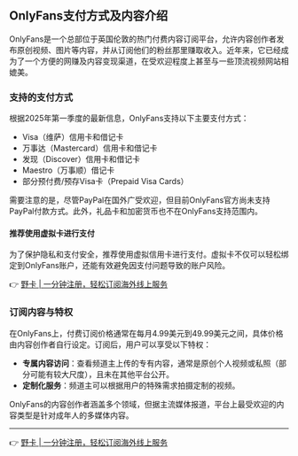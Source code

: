 ## OnlyFans支付方式及内容介绍

OnlyFans是一个总部位于英国伦敦的热门付费内容订阅平台，允许内容创作者发布原创视频、图片等内容，并从订阅他们的粉丝那里赚取收入。近年来，它已经成为了一个方便的网赚及内容变现渠道，在受欢迎程度上甚至与一些顶流视频网站相媲美。

### 支持的支付方式

根据2025年第一季度的最新信息，OnlyFans支持以下主要支付方式：

- Visa（维萨）信用卡和借记卡
- 万事达（Mastercard）信用卡和借记卡
- 发现（Discover）信用卡和借记卡
- Maestro（万事顺）借记卡
- 部分预付费/预存Visa卡（Prepaid Visa Cards）

需要注意的是，尽管PayPal在国外广受欢迎，但目前OnlyFans官方尚未支持PayPal付款方式。此外，礼品卡和加密货币也不在OnlyFans支持范围内。

#### 推荐使用虚拟卡进行支付

为了保护隐私和支付安全，推荐使用虚拟信用卡进行支付。虚拟卡不仅可以轻松绑定到OnlyFans账户，还能有效避免因支付问题导致的账户风险。

👉 [野卡 | 一分钟注册，轻松订阅海外线上服务](https://bit.ly/bewildcard)

### 订阅内容与特权

在OnlyFans上，付费订阅价格通常在每月4.99美元到49.99美元之间，具体价格由内容创作者自行设定。订阅后，用户可以享受以下特权：

- **专属内容访问**：查看频道主上传的专有内容，通常是原创个人视频或私照（部分可能有较大尺度），且未在其他平台公开。
- **定制化服务**：频道主可以根据用户的特殊需求拍摄定制的视频。

OnlyFans的内容创作者涵盖多个领域，但据主流媒体报道，平台上最受欢迎的内容类型是针对成年人的多媒体内容。

---

👉 [野卡 | 一分钟注册，轻松订阅海外线上服务](https://bit.ly/bewildcard)